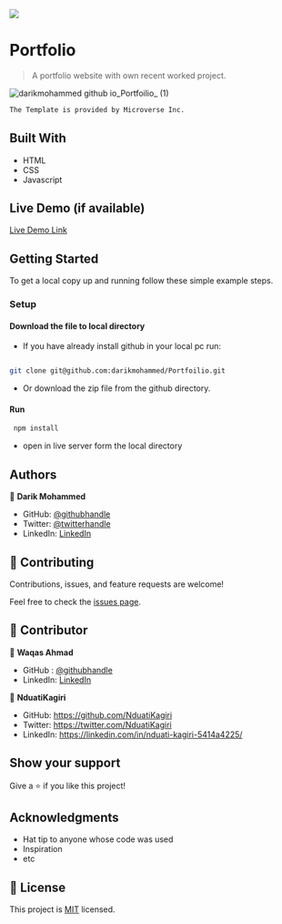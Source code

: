 ![](https://img.shields.io/badge/Microverse-blueviolet)

# Portfolio

> A portfolio website with own recent worked project.

![darikmohammed github io_Portfoilio_ (1)](https://user-images.githubusercontent.com/56404835/166323617-8cadd3d1-e39e-4938-85df-b13770eb2012.png)

```sh
The Template is provided by Microverse Inc.
```

## Built With

- HTML
- CSS
- Javascript

## Live Demo (if available)

[Live Demo Link](https://darikmohammed.github.io/Portfoilio/)

## Getting Started

To get a local copy up and running follow these simple example steps.

### Setup

#### Download the file to local directory

- If you have already install github in your local pc run:

```sh

git clone git@github.com:darikmohammed/Portfoilio.git

```

- Or download the zip file from the github directory.

#### Run

```sh
 npm install
```

- open in live server form the local directory

## Authors

👤 **Darik Mohammed**

- GitHub: [@githubhandle](https://github.com/darikmohammed)
- Twitter: [@twitterhandle](https://twitter.com/r_darik)
- LinkedIn: [LinkedIn](https://www.linkedin.com/in/darik-mohammed-57352120b/)

## 🤝 Contributing

Contributions, issues, and feature requests are welcome!

Feel free to check the [issues page](../../issues/).

## 🤝 Contributor

👤 **Waqas Ahmad**

- GitHub : [@githubhandle](https://github.com/waqaskanju)
- LinkedIn: [LinkedIn](https://www.linkedin.com/in/waqaskanju/)

👤 **NduatiKagiri**

- GitHub: https://github.com/NduatiKagiri
- Twitter: https://twitter.com/NduatiKagiri
- LinkedIn: https://linkedin.com/in/nduati-kagiri-5414a4225/

## Show your support

Give a ⭐️ if you like this project!

## Acknowledgments

- Hat tip to anyone whose code was used
- Inspiration
- etc

## 📝 License

This project is [MIT](./MIT.md) licensed.
